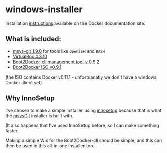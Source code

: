 # windows-installer

Installation [instructions](http://docs.docker.io/installation/windows/) available on the Docker documentation site.

## What is included:

- [msys-git 1.9.0](http://msysgit.github.io/) for tools like `OpenSSH` and `BASH`
- [VirtualBox 4.3.10](https://www.virtualbox.org)
- [Boot2Docker-cli management tool v 0.9.2](https://github.com/boot2docker/boot2docker-cli)
- [Boot2Docker ISO v0.9.1](https://github.com/boot2docker/boot2docker)

(the ISO contains Docker v0.11.1 - unfortuanatly we don't have a windows Docker client yet)

## Why InnoSetup

I've chosen to make a simple installer using [innosetup](http://www.jrsoftware.org/)
because that is what the [msysGit](http://git-scm.org) installer is built with.

(It also happens that I've used InnoSetup before, so I can make something faster.

Making a simple Wix for the Boot2Docker-cli should be simple, and this can then be
used in this all-in-one installer too.
